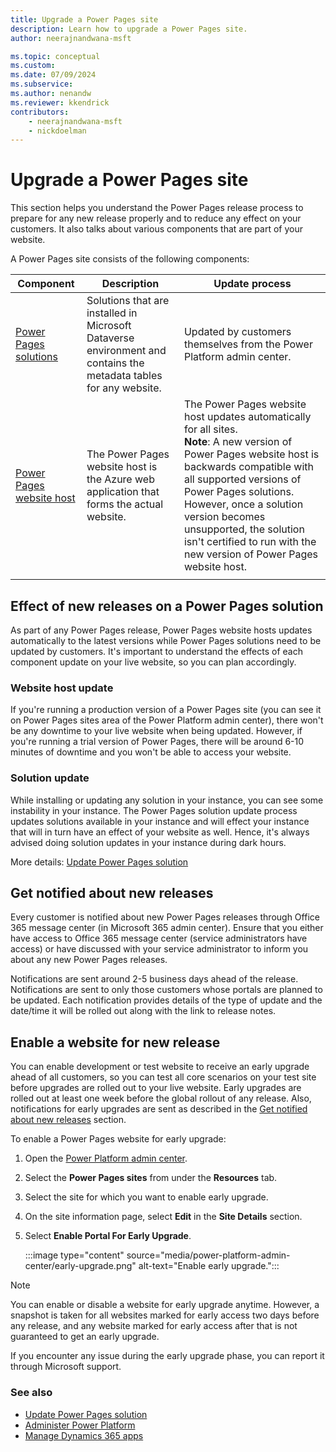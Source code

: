 ```yaml
---
title: Upgrade a Power Pages site
description: Learn how to upgrade a Power Pages site.
author: neerajnandwana-msft

ms.topic: conceptual
ms.custom: 
ms.date: 07/09/2024
ms.subservice: 
ms.author: nenandw
ms.reviewer: kkendrick
contributors:
    - neerajnandwana-msft
    - nickdoelman
---
```

 
# Upgrade a Power Pages site

This section helps you understand the Power Pages release process to prepare for any new release properly and to reduce any effect on your customers. It also talks about various components that are part of your website.

A Power Pages site consists of the following components:

|Component|Description|Update process|
|---------|-----------|--------------|
|[Power Pages solutions](#solution-update)|Solutions that are installed in Microsoft Dataverse environment and contains the metadata tables for any website.|Updated by customers themselves from the Power Platform admin center.|
|[Power Pages website host](#website-host-update)|The Power Pages website host is the Azure web application that forms the actual website.|The Power Pages website host updates automatically for all sites.<br>**Note**: A new version of Power Pages website host is backwards compatible with all supported versions of Power Pages solutions. However, once a solution version becomes unsupported, the solution isn't certified to run with the new version of Power Pages website host.|
|||

## Effect of new releases on a Power Pages solution

As part of any Power Pages release, Power Pages website hosts updates automatically to the latest versions while Power Pages solutions need to be updated by customers. It's important to understand the effects of each component update on your live website, so you can plan accordingly.

### Website host update

If you're running a production version of a Power Pages site (you can see it on Power Pages sites area of the Power Platform admin center), there won't be any downtime to your live website when being updated. However, if you're running a trial version of Power Pages, there will be around 6-10 minutes of downtime and you won't be able to access your website.

### Solution update

While installing or updating any solution in your instance, you can see some instability in your instance. The Power Pages solution update process updates solutions available in your instance and will effect your instance that will in turn have an effect of your website as well. Hence, it's always advised doing solution updates in your instance during dark hours.

More details: [Update Power Pages solution](update-solution.md)

## Get notified about new releases

Every customer is notified about new Power Pages releases through Office 365 message center (in Microsoft 365 admin center). Ensure that you either have access to Office 365 message center (service administrators have access) or have discussed with your service administrator to inform you about any new Power Pages releases.

Notifications are sent around 2-5 business days ahead of the release. Notifications are sent to only those customers whose portals are planned to be updated. Each notification provides details of the type of update and the date/time it will be rolled out along with the link to release notes.

## Enable a website for new release

You can enable development or test website to receive an early upgrade ahead of all customers, so you can test all core scenarios on your test site before upgrades are rolled out to your live website. Early upgrades are rolled out at least one week before the global rollout of any release. Also, notifications for early upgrades are sent as described in the [Get notified about new releases](#get-notified-about-new-releases) section.

To enable a Power Pages website for early upgrade:

1. Open the [Power Platform admin center](https://aka.ms/ppac).

1. Select the **Power Pages sites** from under the **Resources** tab.

1. Select the site for which you want to enable early upgrade.

1. On the site information page, select **Edit** in the **Site Details** section.

1. Select **Enable Portal For Early Upgrade**.

    :::image type="content" source="media/power-platform-admin-center/early-upgrade.png" alt-text="Enable early upgrade.":::

> [!NOTE]
> You can enable or disable a website for early upgrade anytime. However, a snapshot is taken for all websites marked for early access two days before any release, and any website marked for early access after that is not guaranteed to get an early upgrade.

If you encounter any issue during the early upgrade phase, you can report it through Microsoft support.

### See also

- [Update Power Pages solution](update-solution.md) 
- [Administer Power Platform](/power-platform/admin/admin-documentation) 
- [Manage Dynamics 365 apps](/power-platform/admin/manage-apps)


